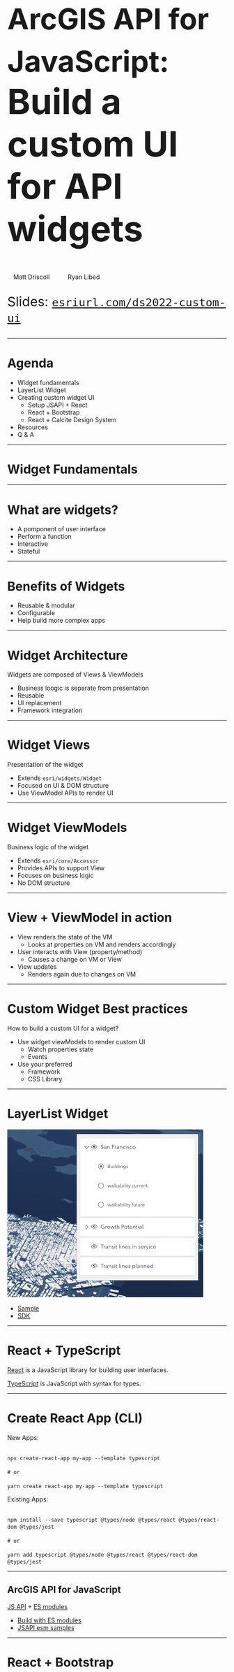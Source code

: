 <!-- .slide: data-background="img/2022/dev-summit/bg-1.png" data-background-size="cover" -->

<h1 style="text-align: left; font-size: 80px;"><div><small>ArcGIS API for JavaScript:</small></div> Build a custom UI for API widgets</h1>

<p style="display: flex; line-height: normal; gap: 14px; color: var(--r-section-subhead-color);"><calcite-avatar scale="l" full-name="Matt Driscoll" thumbnail="./img/matt.jpeg"></calcite-avatar>Matt Driscoll <calcite-avatar scale="l" full-name="Ryan Libed" thumbnail="./img/ryan.jpeg" style="margin-left: 14px"></calcite-avatar>Ryan Libed</p>

<p style="text-align: left; font-size: 30px;">Slides: <a href="https://esriurl.com/ds2022-custom-ui"><code>esriurl.com/ds2022-custom-ui</code></a></p>

---

# Agenda

- Widget fundamentals
- LayerList Widget
- Creating custom widget UI
  - Setup JSAPI + React
  - React + Bootstrap
  - React + Calcite Design System
- Resources
- Q & A

---

<!-- .slide: data-background="img/2022/dev-summit/bg-7.png" data-background-size="cover" -->

# Widget Fundamentals

---

# What are widgets?

- A pomponent of user interface
- Perform a function
- Interactive
- Stateful

---

# Benefits of Widgets

- Reusable & modular
- Configurable
- Help build more complex apps

---

# Widget Architecture

Widgets are composed of Views & ViewModels

- Business loogic is separate from presentation
- Reusable
- UI replacement
- Framework integration

---

# Widget Views

Presentation of the widget

- Extends `esri/widgets/Widget`
- Focused on UI & DOM structure
- Use ViewModel APIs to render UI

---

# Widget ViewModels

Business logic of the widget

- Extends `esri/core/Accessor`
- Provides APIs to support View
- Focuses on business logic
- No DOM structure

---

# View + ViewModel in action

<!-- todo: maybe create graphic for this -->

- View renders the state of the VM
  - Looks at properties on VM and renders accordingly
- User interacts with View (property/method)<!-- .element: class="fragment" data-fragment-index="1" -->
  - Causes a change on VM or View
- View updates <!-- .element: class="fragment" data-fragment-index="2" -->
  - Renders again due to changes on VM

---

# Custom Widget Best practices

How to build a custom UI for a widget?

  - Use widget viewModels to render custom UI
    - Watch properties state
    - Events
  - Use your preferred
    - Framework
    - CSS Library

---

# LayerList Widget

[![LayerList Widget](img/layerlist.png)](https://developers.arcgis.com/javascript/latest/sample-code/widgets-layerlist/)
- [Sample]((https://developers.arcgis.com/javascript/latest/sample-code/widgets-layerlist/))
- [SDK](https://developers.arcgis.com/javascript/latest/api-reference/esri-widgets-LayerList.html)

---

# React + TypeScript

[React](https://reactjs.org/) is a JavaScript library for building user interfaces.

[TypeScript](http://www.typescriptlang.org/) is JavaScript with syntax for types.

---

# Create React App (CLI)

New Apps:
<pre data-id="code-animation"><code class="hljs" data-trim>
npx create-react-app my-app --template typescript

# or

yarn create react-app my-app --template typescript
</code></pre>

Existing Apps:
<pre data-id="code-animation"><code class="hljs" data-trim>
npm install --save typescript @types/node @types/react @types/react-dom @types/jest

# or

yarn add typescript @types/node @types/react @types/react-dom @types/jest
</code></pre>

---

## ArcGIS API for JavaScript

[JS API](https://developers.arcgis.com/javascript/latest/) + [ES modules](https://developers.arcgis.com/javascript/latest/tooling-intro/)

- [Build with ES modules](https://developers.arcgis.com/javascript/latest/es-modules/)
- [JSAPI esm samples](https://github.com/Esri/jsapi-resources/tree/master/esm-samples)

---


<!-- .slide: data-background="img/2022/dev-summit/bg-7.png" data-background-size="cover" -->

# React + Bootstrap

---


<!-- .slide: data-background="img/2022/dev-summit/bg-7.png" data-background-size="cover" -->

# React + Calcite Components

---

<!-- .slide: data-background="img/2022/dev-summit/bg-7.png" data-background-size="cover" -->

# Resources

---
<!-- .slide: data-background="img/2022/dev-summit/bg-7.png" data-background-size="cover" -->

# Questions? 🤔


---

<!-- .slide: data-background="img/2022/dev-summit/bg-7.png" data-background-size="cover" -->

Please provide your feedback for this session by clicking on the session survey link directly below the video.
<!-- .element: style="margin: 0 20%;" -->

---

<!-- .slide: data-background="img/2022/dev-summit/bg-8.png" data-background-size="cover" -->

---

<h1 style="text-align: left; font-size: 48px;">Section Header</h1>
<p style="text-align: left; font-size: 24px; color: var(--r-section-subhead-color);">Section Subhead</p>

---

<h2 data-id="code-title">Code Example</h2>
<pre data-id="code-animation"><code class="hljs" data-trim data-line-numbers>
import React, { useState } from 'react';

function Example() {
  const [count, setCount] = useState(0);
  return (
    ...
  );
}
</code></pre>


